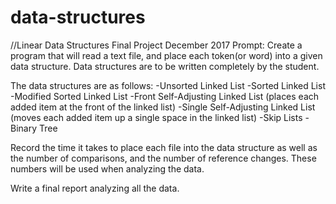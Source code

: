 # data-structures
//Linear Data Structures
Final Project
December 2017
Prompt:
Create a program that will read a text file, and place each token(or word) into a given data structure. 
Data structures are to be written completely by the student.

The data structures are as follows:
-Unsorted Linked List
-Sorted Linked List
-Modified Sorted Linked List
-Front Self-Adjusting Linked List (places each added item at the front of the linked list)
-Single Self-Adjusting Linked List (moves each added item up a single space in the linked list)
-Skip Lists
-Binary Tree

Record the time it takes to place each file into the data structure as well as the number of comparisons,
and the number of reference changes. These numbers will be used when analyzing the data.

Write a final report analyzing all the data. 
